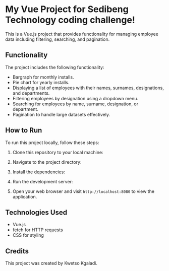 # My Vue Project for Sedibeng Technology coding challenge!

This is a Vue.js project that provides functionality for managing employee data including filtering, searching, and pagination.

## Functionality

The project includes the following functionality:

- Bargraph for monthly installs.
- Pie chart for yearly installs.
- Displaying a list of employees with their names, surnames, designations, and departments.
- Filtering employees by designation using a dropdown menu.
- Searching for employees by name, surname, designation, or department.
- Pagination to handle large datasets effectively.


## How to Run

To run this project locally, follow these steps:

1. Clone this repository to your local machine:


2. Navigate to the project directory:


3. Install the dependencies:


4. Run the development server:


5. Open your web browser and visit `http://localhost:8080` to view the application.

## Technologies Used

- Vue.js
- fetch for HTTP requests
- CSS for styling

## Credits

This project was created by Kwetso Kgaladi.
